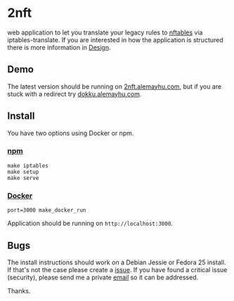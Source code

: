 # 2nft

web application to let you translate your legacy rules to [nftables][0] via
iptables-translate. If you are interested in how the application is structured
there is more information in [Design](./DESIGN.md).

## Demo

The latest version should be running on
[2nft.alemayhu.com](https://2nft.alemayhu.com/), but if you are stuck with a
redirect try [dokku.alemayhu.com](http://dokku.alemayhu.com/).

## Install

You have two options using Docker or npm.

### [npm](https://www.npmjs.com/)

    make iptables
    make setup
    make serve

### [Docker](https://www.docker.com/)

    port=3000 make_docker_run

Application should be running on `http://localhost:3000`.

## Bugs
    
The install instructions should work on a Debian Jessie or Fedora 25 install.
If that's not the case please create a
[issue](https://github.com/alemayhu/2nft/issues). If you have found a critical
issue (security), please send me a private [email](mailto:a@alemayhu.com) so it
can be addressed.

Thanks.

[0]: https://netfilter.org/projects/nftables/
